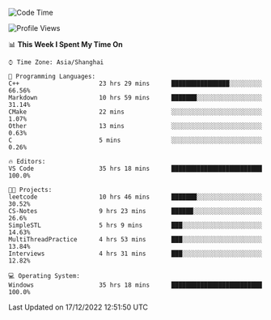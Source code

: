 <!--START_SECTION:waka-->
![Code Time](http://img.shields.io/badge/Code%20Time-478%20hrs%2018%20mins-blue)

![Profile Views](http://img.shields.io/badge/Profile%20Views-4-blue)

📊 **This Week I Spent My Time On** 

```text
⌚︎ Time Zone: Asia/Shanghai

💬 Programming Languages: 
C++                      23 hrs 29 mins      ████████████████░░░░░░░░░   66.56% 
Markdown                 10 hrs 59 mins      ███████░░░░░░░░░░░░░░░░░░   31.14% 
CMake                    22 mins             ░░░░░░░░░░░░░░░░░░░░░░░░░   1.07% 
Other                    13 mins             ░░░░░░░░░░░░░░░░░░░░░░░░░   0.63% 
C                        5 mins              ░░░░░░░░░░░░░░░░░░░░░░░░░   0.26%

🔥 Editors: 
VS Code                  35 hrs 18 mins      █████████████████████████   100.0%

🐱‍💻 Projects: 
leetcode                 10 hrs 46 mins      ███████░░░░░░░░░░░░░░░░░░   30.52% 
CS-Notes                 9 hrs 23 mins       ██████░░░░░░░░░░░░░░░░░░░   26.6% 
SimpleSTL                5 hrs 9 mins        ███░░░░░░░░░░░░░░░░░░░░░░   14.63% 
MultiThreadPractice      4 hrs 53 mins       ███░░░░░░░░░░░░░░░░░░░░░░   13.84% 
Interviews               4 hrs 31 mins       ███░░░░░░░░░░░░░░░░░░░░░░   12.82%

💻 Operating System: 
Windows                  35 hrs 18 mins      █████████████████████████   100.0%

```


 Last Updated on 17/12/2022 12:51:50 UTC
<!--END_SECTION:waka-->